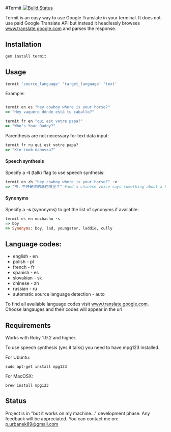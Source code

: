 #Termit [![Build Status](https://travis-ci.org/pawurb/termit.png)](https://travis-ci.org/pawurb/termit)


Termit is an easy way to use Google Translate in your terminal. It does not use paid Google Translate API but instead it headlessly browses www.translate.google.com and parses the response.

## Installation
```ruby
gem install termit
```

## Usage
```ruby
termit 'source_language' 'target_language' 'text'
```

Example:

```ruby

termit en es "hey cowboy where is your horse?"
=> "Hey vaquero dónde está tu caballo?"

termit fr en "qui est votre papa?"
=> "Who's Your Daddy?"
```

Parenthesis are not necessary for text data input:
```ruby
termit fr ru qui est votre papa?
=> "Кто твой папочка?"
```
#### Speech synthesis

Specify a **-t** (talk) flag to use speech synthesis:
``` ruby
termit en zh "hey cowboy where is your horse?" -v
=> "嘿，牛仔是你的马在哪里？" #and a chinese voice says something about a horse
```

#### Synonyms

Specify a **-s** (synonyms) to get the list of synonyms if available:
``` ruby
termit es en muchacho -s
=> boy
=> Synonyms: boy, lad, youngster, laddie, cully

```



## Language codes:
* english - en
* polish - pl
* french - fr
* spanish - es
* slovakian - sk
* chinese - zh
* russian - ru
* automatic source language detection - auto

To find all available language codes visit www.translate.google.com. Choose langauges and their codes will appear in the url.

## Requirements

Works with Ruby 1.9.2 and higher.

To use speech synthesis (yes it talks) you need to have mpg123 installed.

For Ubuntu:

    sudo apt-get install mpg123

For MacOSX:

    brew install mpg123

## Status

Project is in "but it works on my machine..." development phase. Any feedback will be appreciated. You can contact me on: p.urbanek89@gmail.com










